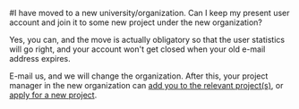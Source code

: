#I have moved to a new university/organization. Can I keep my present user account and join it to some new project under the new organization?

Yes, you can, and the move is actually obligatory so that the user statistics will go right, and your account won't get closed when your old e-mail address expires.

E-mail us, and we will change the organization. After this, your project manager in the new organization can [add you to the relevant project(s)](../../accounts/how-to-add-members-to-project.md), or [apply for a new project](../../accounts/how-to-create-new-project.md).
